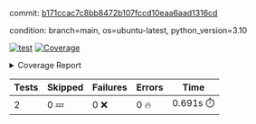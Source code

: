 commit: [b171ccac7c8bb8472b107fccd10eaa6aad1316cd](https://github.com/rcmdnk/python-template/tree/b171ccac7c8bb8472b107fccd10eaa6aad1316cd)

condition: branch=main, os=ubuntu-latest, python_version=3.10

[![test](https://github.com/rcmdnk/python-template/actions/workflows/test.yml/badge.svg)](https://github.com/rcmdnk/python-template/actions/runs/11717868168)
<a href="https://github.com/rcmdnk/python-template/blob/b171ccac7c8bb8472b107fccd10eaa6aad1316cd/README.md"><img alt="Coverage" src="https://img.shields.io/badge/Coverage-100%25-brightgreen.svg" /></a><details><summary>Coverage Report </summary><table><tr><th>File</th><th>Stmts</th><th>Miss</th><th>Cover</th></tr><tbody><tr><td><b>TOTAL</b></td><td><b>4</b></td><td><b>0</b></td><td><b>100%</b></td></tr></tbody></table></details>

| Tests | Skipped | Failures | Errors | Time |
| ----- | ------- | -------- | -------- | ------------------ |
| 2 | 0 :zzz: | 0 :x: | 0 :fire: | 0.691s :stopwatch: |

